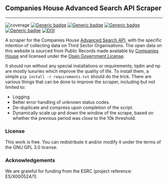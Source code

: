 ## Companies House Advanced Search API Scraper
------
![coverage](https://img.shields.io/badge/Purpose-Research-yellow)
[![Generic badge](https://img.shields.io/badge/Python-3.x-red.svg)](https://shields.io/)
[![Generic badge](https://img.shields.io/badge/License-GNU3.0-purple.svg)](https://shields.io/)
[![Generic badge](https://img.shields.io/badge/Maintained-Yes-brightgreen.svg)](https://shields.io/)
[![Generic badge](https://img.shields.io/badge/BuildPassing-Yes-orange.svg)](https://shields.io/)
[![DOI](https://zenodo.org/badge/DOI/10.5281/zenodo.14951542.svg)](https://doi.org/10.5281/zenodo.14951542)


A scraper for the Companies House [Advanced Search API](https://developer-specs.company-information.service.gov.uk/companies-house-public-data-api/reference/search/advanced-company-search), with the specific intention of collecting data on Third Sector Organisations. The open data on this website is sourced from Public Records made available by [Companies House](https://www.gov.uk/government/organisations/companies-house) and licensed under the [Open Government License](https://www.nationalarchives.gov.uk/doc/open-government-licence/version/3/).

It should run without any special installations or requirements; tqdm and np are mostly luxuries which improve the quality of life. To install them, a simple `pip install -r requirements.txt` should do the trick. There are various things that can be done to improve the scraper, including but not limited to:

* Logging
* Better error handling of unknown status codes.
* De-duplicate and compress upon completion of the script.
* Dynamically scale up and down the window of the scrape, based on whether the previous period was close to the 10k threshold.

### License
This work is free. You can redistribute it and/or modify it under the terms of the GNU GPL 3.0 license.

### Acknowledgements
We are grateful for funding from the ESRC (project reference: ES/X000524/1).
